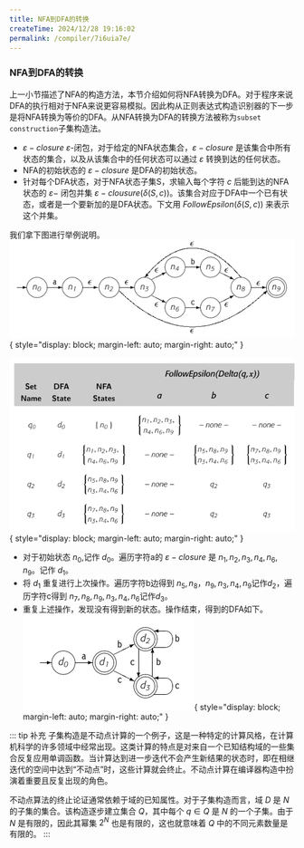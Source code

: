 ```yaml
---
title: NFA到DFA的转换
createTime: 2024/12/28 19:16:02
permalink: /compiler/7i6uia7e/
---
```

### NFA到DFA的转换

上一小节描述了NFA的构造方法，本节介绍如何将NFA转换为DFA。对于程序来说DFA的执行相对于NFA来说更容易模拟。因此构从正则表达式构造识别器的下一步是将NFA转换为等价的DFA。从NFA转换为DFA的转换方法被称为`subset construction`子集构造法。

- $\varepsilon-closure$ $\varepsilon$-闭包，对于给定的NFA状态集合，$\varepsilon-closure$ 是该集合中所有状态的集合，以及从该集合中的任何状态可以通过 $\varepsilon$ 转换到达的任何状态。
- NFA的初始状态的 $\varepsilon-closure$ 是DFA的初始状态。
- 针对每个DFA状态，对于NFA状态子集S，求输入每个字符 $c$ 后能到达的NFA状态的 $\varepsilon-$ 闭包并集 $\varepsilon-clousure(\delta(S,c))$。该集合对应于DFA中一个已有状态，或者是一个要新加的是DFA状态。下文用 $FollowEpsilon(\delta(S,c))$ 来表示这个并集。

我们拿下图进行举例说明。
![nfa_to_dfa](/compiler/eac/scanners/nfatodfa.png){ style="display: block; margin-left: auto; margin-right: auto;" }

![nfa_to_dfa](/compiler/eac/scanners/dfaslove.png){ style="display: block; margin-left: auto; margin-right: auto;" }

- 对于初始状态 $n_0$,记作 $d_0$。遍历字符a的 $\varepsilon-closure$ 是 $n_1,n_2,n_3,n_4,n_6,n_9$。记作 $d_1$。
- 将 $d_1$ 重复进行上次操作。遍历字符b边得到 $n_5,n_8，n_9,n_3,n_4,n_9$记作$d_2$，遍历字符c得到 $n_7,n_8,n_9,n_3,n_4,n_6$记作$d_3$。
- 重复上述操作，发现没有得到新的状态。操作结束，得到的DFA如下。
![nfa_to_dfa](/compiler/eac/scanners/dfaresult.png){ style="display: block; margin-left: auto; margin-right: auto;" }

::: tip 补充
子集构造是不动点计算的一个例子，这是一种特定的计算风格，在计算机科学的许多领域中经常出现。这类计算的特点是对来自一个已知结构域的一些集合反复应用单调函数。当计算达到进一步迭代不会产生新结果的状态时，即在相继迭代的空间中达到“不动点”时，这些计算就会终止。不动点计算在编译器构造中扮演着重要且反复出现的角色。

不动点算法的终止论证通常依赖于域的已知属性。对于子集构造而言，域 $D$ 是 $N$ 的子集的集合。该构造逐步建立集合 $Q$，其中每个 $q \in Q$ 是 $N$ 的一个子集。由于 $N$ 是有限的，因此其幂集 $2^N$ 也是有限的，这也就意味着 $Q$ 中的不同元素数量是有限的。
:::